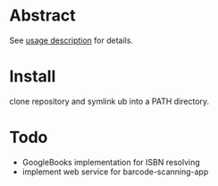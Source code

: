 # Abstract

See [usage description](ub.usage.txt) for details.

# Install

clone repository and symlink ub into a PATH directory.

# Todo

* GoogleBooks implementation for ISBN resolving
* implement web service for barcode-scanning-app
 
